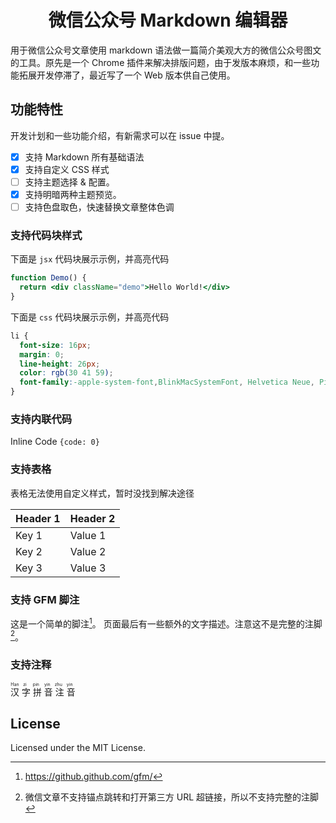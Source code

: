 <div align="center">

<h1 align="center">微信公众号 Markdown 编辑器</h1>

</div>

用于微信公众号文章使用 markdown 语法做一篇简介美观大方的微信公众号图文的工具。原先是一个 Chrome 插件来解决排版问题，由于发版本麻烦，和一些功能拓展开发停滞了，最近写了一个 Web 版本供自己使用。

## 功能特性

开发计划和一些功能介绍，有新需求可以在 issue 中提。

- [x] 支持 Markdown 所有基础语法
- [x] 支持自定义 CSS 样式
- [ ] 支持主题选择 & 配置。
- [x] 支持明暗两种主题预览。
- [ ] 支持色盘取色，快速替换文章整体色调

### 支持代码块样式

下面是 `jsx` 代码块展示示例，并高亮代码

```jsx
function Demo() {
  return <div className="demo">Hello World!</div>
}
```

下面是 `css` 代码块展示示例，并高亮代码

```css
li {
  font-size: 16px;
  margin: 0;
  line-height: 26px;
  color: rgb(30 41 59);
  font-family:-apple-system-font,BlinkMacSystemFont, Helvetica Neue, PingFang SC, Hiragino Sans GB , Microsoft YaHei UI , Microsoft YaHei ,Arial,sans-serif;
}
```

### 支持内联代码

Inline Code `{code: 0}`

### 支持表格

表格无法使用自定义样式，暂时没找到解决途径

| Header 1 | Header 2 |
| --- | --- |
| Key 1 | Value 1 |
| Key 2 | Value 2 |
| Key 3 | Value 3 |

### 支持 GFM 脚注

这是一个简单的脚注[^1]。 页面最后有一些额外的文字描述。注意这不是完整的注脚[^2]。

[^1]: https://github.github.com/gfm/
[^2]: 微信文章不支持锚点跳转和打开第三方 URL 超链接，所以不支持完整的注脚

### 支持注释

<ruby>
  汉 <rp></rp><rt>Han</rt><rp></rp>
  字 <rp></rp><rt>zi</rt><rp></rp>
  拼 <rp></rp><rt>pin</rt><rp></rp>
  音 <rp></rp><rt>yin</rt><rp></rp>
  注 <rp></rp><rt>zhu</rt><rp></rp>
  音 <rp></rp><rt>yin</rt><rp></rp>
</ruby>

## License

Licensed under the MIT License.
